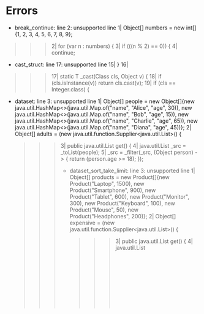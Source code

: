 # Errors

- break_continue: line 2: unsupported line
      1| Object[] numbers = new int[] {1, 2, 3, 4, 5, 6, 7, 8, 9};
>>>   2| for (var n : numbers) {
      3| if (((n % 2) == 0)) {
      4| continue;

- cast_struct: line 17: unsupported line
     15| }
     16| 
>>>  17| static <T> T _cast(Class<T> cls, Object v) {
     18| if (cls.isInstance(v)) return cls.cast(v);
     19| if (cls == Integer.class) {

- dataset: line 3: unsupported line
      1| Object[] people = new Object[]{new java.util.HashMap<>(java.util.Map.of("name", "Alice", "age", 30)), new java.util.HashMap<>(java.util.Map.of("name", "Bob", "age", 15)), new java.util.HashMap<>(java.util.Map.of("name", "Charlie", "age", 65)), new java.util.HashMap<>(java.util.Map.of("name", "Diana", "age", 45))};
      2| Object[] adults = (new java.util.function.Supplier<java.util.List<Object>>() {
>>>   3| public java.util.List<Object> get() {
      4| java.util.List<Object> _src = _toList(people);
      5| _src = _filter(_src, (Object person) -> { return (person.age >= 18); });

- dataset_sort_take_limit: line 3: unsupported line
      1| Object[] products = new Product[]{new Product("Laptop", 1500), new Product("Smartphone", 900), new Product("Tablet", 600), new Product("Monitor", 300), new Product("Keyboard", 100), new Product("Mouse", 50), new Product("Headphones", 200)};
      2| Object[] expensive = (new java.util.function.Supplier<java.util.List<Object>>() {
>>>   3| public java.util.List<Object> get() {
      4| java.util.List<Object> _src = _toList(products);
      5| java.util.List<_JoinSpec> _joins = java.util.List.of(

- factorial: line 3: unsupported line
      1| if ((n <= 1)) {
      2| return 1;
>>>   3| }
      4| return (n * factorial((n - 1)));

- fetch_builtin: line 17: unsupported line
     15| }
     16| 
>>>  17| static <T> T _cast(Class<T> cls, Object v) {
     18| if (cls.isInstance(v)) return cls.cast(v);
     19| if (cls == Integer.class) {

- fetch_http: line 23: unsupported line
     21| }
     22| 
>>>  23| static <T> T _cast(Class<T> cls, Object v) {
     24| if (cls.isInstance(v)) return cls.cast(v);
     25| if (cls == Integer.class) {

- fibonacci: line 3: unsupported line
      1| if ((n <= 1)) {
      2| return n;
>>>   3| }
      4| return (fib((n - 1)) + fib((n - 2)));

- for_list_collection: line 1: unsupported line
>>>   1| for (var n : new int[] {1, 2, 3}) {
      2| System.out.println(n);

- for_loop: line 3: unsupported line
      1| for (int i = 1; i < 4; i++) {
      2| System.out.println(i);
>>>   3| }

- for_string_collection: line 1: unsupported line
>>>   1| for (var ch : "hi".toCharArray()) {
      2| System.out.println(ch);
      3| }

- fun_expr_in_let: type error: error[T003]: unknown function: fn
  --> :2:16

help:
  Ensure the function is defined before it's called.
- input_builtin: parse error: parse error: 1:41: unexpected token "in" (expected <ident>)
- load_save_json: line 305: unsupported line
    303| if (!m) { java.util.List<Object> row = new java.util.ArrayList<>(left); row.add(null); joined.add(row); }
    304| }
>>> 305| for (int ri=0; ri<jitems.size(); ri++) {
    306| if (!matched[ri]) { java.util.List<Object> undef = new java.util.ArrayList<>(items.isEmpty()?0:items.get(0).size()); for(int k=0;k<undef.size();k++) undef.set(k,null); undef.add(jitems.get(ri)); joined.add(undef); }
    307| }

- loop_string: line 2: unsupported line
      1| int c = 0;
>>>   2| for (var ch : "ab".toCharArray()) {
      3| c = (c + 1);
      4| }

- map_len: parse error: parse error: 2:27: unexpected token ">" (expected PostfixExpr)
- map_set: line 2: unsupported line
      1| java.util.Map<String, Integer> scores = new java.util.HashMap<>(java.util.Map.of("a", 1));
>>>   2| scores.put("b", 2);
      3| System.out.println(scores.get("b"));

- matrix_search: line 4: unsupported line
      2| if ((m == 0)) {
      3| return false;
>>>   4| }
      5| int n = matrix[0].length;
      6| int left = 0;

- nested_fn: line 14: unsupported line
     12| }
     13| 
>>>  14| static <T> T _cast(Class<T> cls, Object v) {
     15| if (cls.isInstance(v)) return cls.cast(v);
     16| if (cls == Integer.class) {

- package_decl: line 1: unsupported line
>>>   1| package sample;
      2| 
      3| public class Main {

- test_block: line 1: unsupported line
>>>   1| test_addition_works();
      2| System.out.println("ok");

- tpch_q1: line 8: unsupported line
      6| static Object[] lineitem = new Object[]{new java.util.HashMap<>(java.util.Map.of("l_quantity", 17, "l_extendedprice", 1000, "l_discount", 0.05, "l_tax", 0.07, "l_returnflag", "N", "l_linestatus", "O", "l_shipdate", "1998-08-01")), new java.util.HashMap<>(java.util.Map.of("l_quantity", 36, "l_extendedprice", 2000, "l_discount", 0.1, "l_tax", 0.05, "l_returnflag", "N", "l_linestatus", "O", "l_shipdate", "1998-09-01")), new java.util.HashMap<>(java.util.Map.of("l_quantity", 25, "l_extendedprice", 1500, "l_discount", 0, "l_tax", 0.08, "l_returnflag", "R", "l_linestatus", "F", "l_shipdate", "1998-09-03"))};
      7| 
>>>   8| static Object[] result = (new java.util.function.Supplier<java.util.List<Object>>() {
      9| public java.util.List<Object> get() {
     10| java.util.List<Object> _src = _toList(lineitem);

- two_sum: line 6: unsupported line
      4| if (((nums[i] + nums[j]) == target)) {
      5| return new int[] {i, j};
>>>   6| }
      7| }
      8| }

- underscore_for_loop: line 10: unsupported line
      8| c = (c + 1);
      9| }
>>>  10| for (var __ : "ab".toCharArray()) {
     11| c = (c + 1);
     12| }

- update_stmt: line 27: unsupported line
     25| }
     26| 
>>>  27| static Object[] people =
     28| new Person[] {
     29| new Person("Alice", 17, "minor"),

- while_loop: line 2: unsupported line
      1| int i = 0;
>>>   2| while ((i < 3)) {
      3| System.out.println(i);
      4| i = (i + 1);

- while_membership: line 9: unsupported line
      7| int i = 1;
      8| int count = 0;
>>>   9| while (_in(i, set)) {
     10| i = (i + 1);
     11| count = (count + 1);


